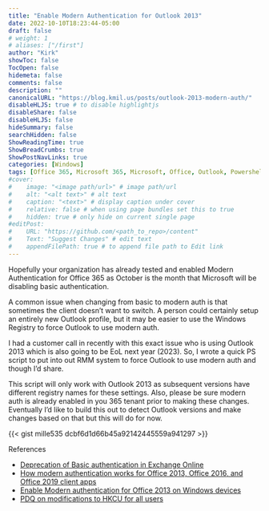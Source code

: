 ```yaml
---
title: "Enable Modern Authentication for Outlook 2013"
date: 2022-10-10T18:23:44-05:00
draft: false
# weight: 1
# aliases: ["/first"]
author: "Kirk"
showToc: false
TocOpen: false
hidemeta: false
comments: false
description: ""
canonicalURL: "https://blog.kmil.us/posts/outlook-2013-modern-auth/"
disableHLJS: true # to disable highlightjs
disableShare: false
disableHLJS: false
hideSummary: false
searchHidden: false
ShowReadingTime: true
ShowBreadCrumbs: true
ShowPostNavLinks: true
categories: [Windows]
tags: [Office 365, Microsoft 365, Microsoft, Office, Outlook, Powershell, registry]
#cover:
#    image: "<image path/url>" # image path/url
#    alt: "<alt text>" # alt text
#    caption: "<text>" # display caption under cover
#    relative: false # when using page bundles set this to true
#    hidden: true # only hide on current single page
#editPost:
#    URL: "https://github.com/<path_to_repo>/content"
#    Text: "Suggest Changes" # edit text
#    appendFilePath: true # to append file path to Edit link
---
```

Hopefully your organization has already tested and enabled Modern Authentication for Office 365 as October is the month that Microsoft will be disabling basic authentication. 

A common issue when changing from basic to modern auth is that sometimes the client doesn’t want to switch. A person could certainly setup an entirely new Outlook profile, but it may be easier to use the Windows Registry to force Outlook to use modern auth. 

I had a customer call in recently with this exact issue who is using Outlook 2013 which is also going to be EoL next year (2023). So, I wrote a quick PS script to put into out RMM system to force Outlook to use modern auth and though I’d share.

This script will only work with Outlook 2013 as subsequent versions have different registry names for these settings. Also, please be sure modern auth is already enabled in you 365 tenant prior to making these changes. Eventually I’d like to build this out to detect Outlook versions and make changes based on that but this will do for now. 

{{< gist mille535 dcbf6d1d66b45a92142445559a941297 >}}

References
 - [Deprecation of Basic authentication in Exchange Online](https://learn.microsoft.com/en-us/exchange/clients-and-mobile-in-exchange-online/deprecation-of-basic-authentication-exchange-online)
 - [How modern authentication works for Office 2013, Office 2016, and Office 2019 client apps](https://learn.microsoft.com/en-us/microsoft-365/enterprise/modern-auth-for-office-2013-and-2016?view=o365-worldwide)
 - [Enable Modern authentication for Office 2013 on Windows devices](https://learn.microsoft.com/en-us/microsoft-365/admin/security-and-compliance/enable-modern-authentication?view=o365-worldwide)
 - [PDQ on modifications to HKCU for all users](https://www.pdq.com/blog/modifying-the-registry-users-powershell/)

